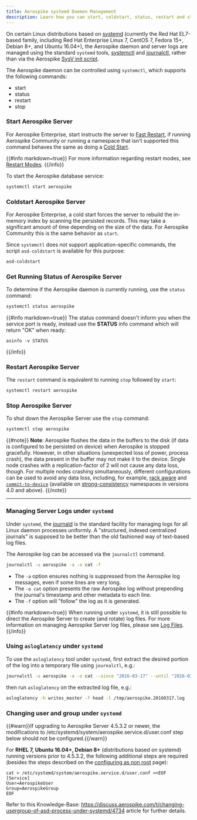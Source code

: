```yaml
---
title: Aerospike systemd Daemon Management
description: Learn how you can start, coldstart, status, restart and stop the Aerospike daemon under systemd.
---
```


On certain Linux distributions based on [systemd](https://freedesktop.org/wiki/Software/systemd/)
(currently the Red Hat EL7-based family, including Red Hat Enterprise Linux 7, CentOS 7, Fedora 15+, Debian 8+, and Ubuntu 16.04+),
the Aerospike daemon and server logs are managed using the standard `systemd` tools,
[systemctl](https://freedesktop.org/software/systemd/man/systemctl.html)
and [journalctl](https://freedesktop.org/software/systemd/man/journalctl.html),
rather than via the Aerospike [SysV init script](/docs/operations/manage/aerospike).

The Aerospike daemon can be controlled using `systemctl`, which supports
the following commands:
- start
- status
- restart
- stop

### Start Aerospike Server
For Aerospike Enterprise, start instructs the server to
[Fast Restart](/docs/operations/manage/aerospike/fast_start), if running Aerospike Community or running a
namespace that isn't supported this command behaves the same as doing a [Cold Start](/docs/operations/manage/aerospike/cold_start).

{{#info markdown=true}}
For more information regarding restart modes, see [Restart Modes](/docs/operations/manage/aerospike/index.html#restart-modes).
{{/info}}

To start the Aerospike database service:
```bash
systemctl start aerospike
```

### Coldstart Aerospike Server
For Aerospike Enterprise, a cold start forces the server to rebuild the in-memory
index by scanning the persisted records. This may take a significant amount of
time depending on the size of the data. For Aerospike Community this is the same
behavior as `start`.

Since `systemctl` does not support application-specific commands, the
script `asd-coldstart` is available for this purpose:
```bash
asd-coldstart
```

### Get Running Status of Aerospike Server
To determine if the Aerospike daemon is currently running, use the `status`
command:
```bash
systemctl status aerospike
```

{{#info markdown=true}}
The status command doesn't inform you when the service port is ready, instead
use the **STATUS** info command which will return "OK" when ready:
```
asinfo -v STATUS
```
{{/info}}

### Restart Aerospike Server
The `restart` command is equivalent to running `stop` followed by `start`:
```bash
systemctl restart aerospike
```

### Stop Aerospike Server
To shut down the Aerospike Server use the `stop` command:
```bash
systemctl stop aerospike
```

{{#note}}
**Note**: Aerospike flushes the data in the buffers to the disk (if data is configured to be persisted on device) when Aerospike is stopped gracefully. However, in other situations (unexpected loss of power, process crash), the data present in the buffer may not make it to the device. Single node crashes with a replication-factor of 2 will not cause any data loss, though. For multiple nodes crashing simultaneously, different configurations can be used to avoid any data loss, including, for example, [rack aware](/docs/operations/configure/network/rack-aware/index.html) and [`commit-to-device`](/docs/reference/configuration/#commit-to-device) (available on [strong-consistency](/docs/reference/configuration/#strong-consistency) namespaces in versions 4.0 and above).
{{/note}}

---

### Managing Server Logs under `systemd`

Under `systemd`, the [journald](https://freedesktop.org/software/systemd/man/systemd-journald.service.html)
is the standard facility for managing logs for all Linux daemon processes uniformly.
A "structured, indexed centralized journals" is supposed to be better than the old fashioned way of text-based log files.

The Aerospike log can be accessed via the `journalctl` command.

```bash
journalctl -u aerospike -a -o cat -f
```

- The `-a` option ensures nothing is suppressed from the Aerospike log messages,
even if some lines are very long.
- The `-o cat` option presents the raw Aerospike log without prepending
the journal's timestamp and other metadata to each line.
- The `-f` option will "follow" the log as it is generated.

{{#info markdown=true}}
When running under `systemd`, it is still possible to direct the
Aerospike Server to create (and rotate) log files. For more information
on managing Aerospike Server log files, please see [Log Files](/docs/operations/manage/log).
{{/info}}

### Using `asloglatency` under `systemd`

To use the `asloglatency` tool under `systemd`, first extract the
desired portion of the log into a temporary file using `journalctl`, e.g.:

```bash
journalctl -u aerospike -a -o cat --since "2016-03-17" --until "2016-03-18" | grep GMT > /tmp/aerospike.20160317.log
```

then run `asloglatency` on the extracted log file, e.g.:

```bash
asloglatency -h writes_master -f head -l /tmp/aerospike.20160317.log
```

### Changing user and group under `systemd`

{{#warn}}If upgrading to Aerospike Server 4.5.3.2 or newer, the modifications to /etc/systemd/system/aerospike.service.d/user.conf step below should not be configured.{{/warn}}

For **RHEL 7, Ubuntu 16.04+, Debian 8+** (distributions based on systemd) running versions prior to 4.5.3.2, the following additional steps are required (besides the steps described on the [configuring as non root](/docs/operations/configure/non_root) page):
```
cat > /etc/systemd/system/aerospike.service.d/user.conf <<EOF
[Service]
User=AerospikeUser
Group=AerospikeGroup
EOF
```
Refer to this Knowledge-Base: https://discuss.aerospike.com/t/changing-usergroup-of-asd-process-under-systemd/4734 article for further details.
